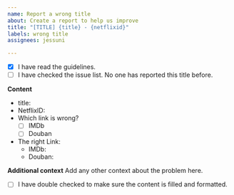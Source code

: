 ```yaml
---
name: Report a wrong title
about: Create a report to help us improve
title: "[TITLE] {title} - {netflixid}"
labels: wrong title
assignees: jessuni

---
```


<!--
  GUIDELINES
  Your issue may already be reported! Please check the issue list first with Netflix ID
  to make sure this is not a duplicate.

  - How to get the Netflix ID?

  Click the movie/TV series that you want to report in Netflix. 
  The URL of the address bar will appear something like this:

    https://www.netflix.com/watch/12345678

  Then the Netflix ID is the 5-9 digit: 12345678
-->
 - [x] I have read the guidelines.
 - [ ] I have checked the issue list. No one has reported this title before.

**Content**
- title: <!--eg: Queen's Gambit -->
- NetflixID: <!--eg: 12345678 -->
- Which link is wrong?
   - [ ] IMDb
   - [ ] Douban
   <!-- Currently the extension doesn't provide link for RottenTomatoes and Metacritic. -->
- The right Link:
   - IMDb:
   - Douban:

**Additional context**
Add any other context about the problem here.

<!-- please click 'preview' to double check your post before submit -->
- [ ] I have double checked to make sure the content is filled and formatted.
